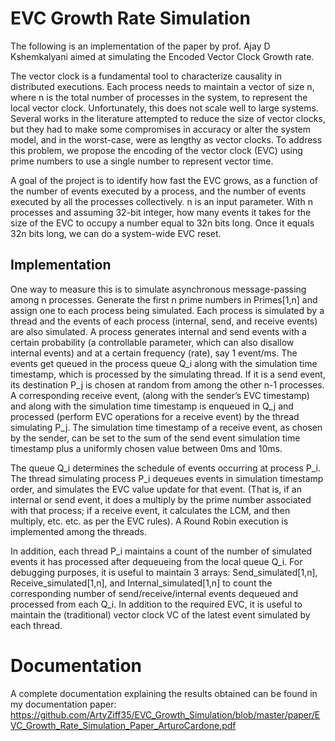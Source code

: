 # EVC Growth Rate Simulation

The following is an implementation of the paper by prof. Ajay D Kshemkalyani aimed at simulating the Encoded Vector Clock Growth rate.

The vector clock is a fundamental tool to characterize causality
in distributed executions. Each process needs to maintain
a vector of size n, where n is the total number of processes in the
system, to represent the local vector clock. Unfortunately, this does
not scale well to large systems. Several works in the literature
attempted to reduce the size of vector clocks, but
they had to make some compromises in accuracy or alter the system
model, and in the worst-case, were as lengthy as vector clocks. To
address this problem, we propose the encoding of the vector clock (EVC)
using prime numbers to use a single number to represent vector
time.

A goal of the project is to identify how fast the EVC grows, as a function of the number of events executed by a process, and the number of events executed by all the processes collectively. n is an input parameter. With n processes and assuming 32-bit integer, how many events it takes for the size of the EVC to occupy a number equal to 32n bits long. Once it equals 32n bits long, we can do a system-wide EVC reset.

## Implementation
One way to measure this is to simulate asynchronous message-passing among n processes. Generate the first n prime numbers in Primes[1,n] and assign one to each process being simulated. Each process is simulated by a thread and the events of each process (internal, send, and receive events) are also simulated. A process generates internal and send events with a certain probability (a controllable parameter, which can also disallow internal events) and at a certain frequency (rate), say 1 event/ms. The events get queued in the process queue Q_i along with the simulation time timestamp, which is processed by the simulating thread. If it is a send event, its destination P_j is chosen at random from among the other n-1 processes. A corresponding receive event, (along with the sender’s EVC timestamp) and along with the simulation time timestamp is enqueued in Q_j and processed (perform EVC operations for a receive event) by the thread simulating P_j. The simulation time timestamp of a receive event, as chosen by the sender, can be set to the sum of the send event simulation time timestamp plus a uniformly chosen value between 0ms and 10ms.

The queue Q_i determines the schedule of events occurring at process P_i. The thread simulating process P_i dequeues events in simulation timestamp order, and simulates the EVC value update for that event. (That is, if an internal or send event, it does a multiply by the prime number associated with that process; if a receive event, it calculates the LCM, and then multiply, etc. etc. as per the EVC rules).
A Round Robin execution is implemented among the threads.

In addition, each thread P_i maintains a count of the number of simulated events it has processed after dequeueing from the local queue Q_i. For debugging purposes, it is useful to maintain 3 arrays: Send_simulated[1,n], Receive_simulated[1,n], and Internal_simulated[1,n] to count the corresponding number of send/receive/internal events dequeued and processed from each Q_i. In addition to the required EVC, it is useful to maintain the (traditional) vector clock VC of the latest event simulated by each thread.

# Documentation
A complete documentation explaining the results obtained can be found in my documentation paper: https://github.com/ArtyZiff35/EVC_Growth_Simulation/blob/master/paper/EVC_Growth_Rate_Simulation_Paper_ArturoCardone.pdf
